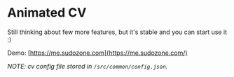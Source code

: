 # Animated CV

Still thinking about few more features, but it's stable and you can start use it :)

Demo: [https://me.sudozone.com](https://me.sudozone.com/)

*NOTE: cv config file stored in `/src/common/config.json`.* 
